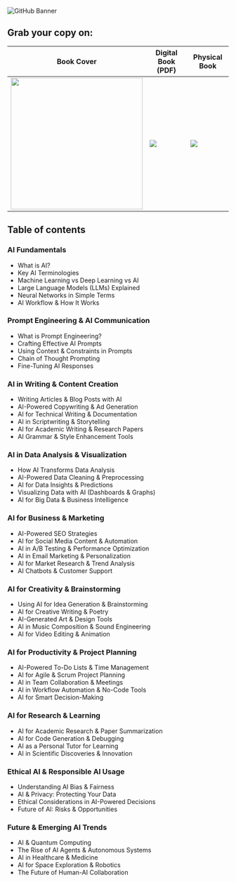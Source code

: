 ![GitHub Banner](https://github.com/user-attachments/assets/16d190c5-6345-4d6f-8b02-012720dfeae9)


## Grab your copy on:
| Book Cover |  Digital Book (PDF) | Physical Book |    
|----|----|----|
| [<img src="https://github.com/user-attachments/assets/392f9b10-e9c4-4930-aff8-dd469fc8b20e" width="300px">](#) | [<img src="https://github.com/user-attachments/assets/9a6a1546-c29c-4a6c-815d-9150edeb74a7">](#) | [<img src="https://github.com/user-attachments/assets/3b79de6e-9469-49ee-aa48-9a283604a648">](#) |

## Table of contents
### AI Fundamentals
- What is AI?
- Key AI Terminologies
- Machine Learning vs Deep Learning vs AI
- Large Language Models (LLMs) Explained
- Neural Networks in Simple Terms
- AI Workflow & How It Works
### Prompt Engineering & AI Communication
- What is Prompt Engineering?
- Crafting Effective AI Prompts
- Using Context & Constraints in Prompts
- Chain of Thought Prompting
- Fine-Tuning AI Responses
### AI in Writing & Content Creation
- Writing Articles & Blog Posts with AI
- AI-Powered Copywriting & Ad Generation
- AI for Technical Writing & Documentation
- AI in Scriptwriting & Storytelling
- AI for Academic Writing & Research Papers
- AI Grammar & Style Enhancement Tools
### AI in Data Analysis & Visualization
- How AI Transforms Data Analysis
- AI-Powered Data Cleaning & Preprocessing
- AI for Data Insights & Predictions
- Visualizing Data with AI (Dashboards & Graphs)
- AI for Big Data & Business Intelligence
### AI for Business & Marketing
- AI-Powered SEO Strategies
- AI for Social Media Content & Automation
- AI in A/B Testing & Performance Optimization
- AI in Email Marketing & Personalization
- AI for Market Research & Trend Analysis
- AI Chatbots & Customer Support
### AI for Creativity & Brainstorming
- Using AI for Idea Generation & Brainstorming
- AI for Creative Writing & Poetry
- AI-Generated Art & Design Tools
- AI in Music Composition & Sound Engineering
- AI for Video Editing & Animation
### AI for Productivity & Project Planning
- AI-Powered To-Do Lists & Time Management
- AI for Agile & Scrum Project Planning
- AI in Team Collaboration & Meetings
- AI in Workflow Automation & No-Code Tools
- AI for Smart Decision-Making
### AI for Research & Learning
- AI for Academic Research & Paper Summarization
- AI for Code Generation & Debugging
- AI as a Personal Tutor for Learning
- AI in Scientific Discoveries & Innovation
### Ethical AI & Responsible AI Usage
- Understanding AI Bias & Fairness
- AI & Privacy: Protecting Your Data
- Ethical Considerations in AI-Powered Decisions
- Future of AI: Risks & Opportunities
### Future & Emerging AI Trends
- AI & Quantum Computing
- The Rise of AI Agents & Autonomous Systems
- AI in Healthcare & Medicine
- AI for Space Exploration & Robotics
- The Future of Human-AI Collaboration
